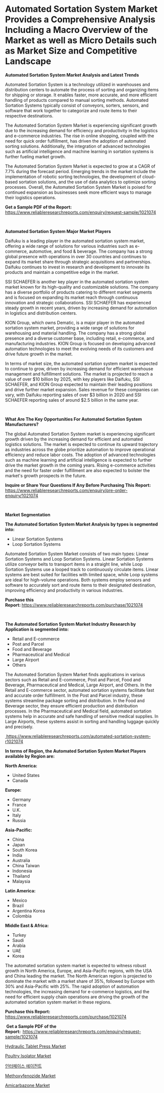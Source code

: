 <p><h1>Automated Sortation System Market Provides a Comprehensive Analysis Including a Macro Overview of the Market as well as Micro Details such as Market Size and Competitive Landscape</h1></p><p><strong>Automated Sortation System Market Analysis and Latest Trends</strong></p>
<p><p>Automated Sortation System is a technology utilized in warehouses and distribution centers to automate the process of sorting and organizing items for shipping or storage. It enables faster, more accurate, and more efficient handling of products compared to manual sorting methods. Automated Sortation Systems typically consist of conveyors, sorters, sensors, and software that work together to categorize and route items to their respective destinations.</p><p>The Automated Sortation System Market is experiencing significant growth due to the increasing demand for efficiency and productivity in the logistics and e-commerce industries. The rise in online shopping, coupled with the need for quick order fulfillment, has driven the adoption of automated sorting solutions. Additionally, the integration of advanced technologies such as artificial intelligence and machine learning in sortation systems is further fueling market growth.</p><p>The Automated Sortation System Market is expected to grow at a CAGR of 7.7% during the forecast period. Emerging trends in the market include the implementation of robotic sorting technologies, the development of cloud-based sortation solutions, and the use of data analytics to optimize sorting processes. Overall, the Automated Sortation System Market is poised for continued expansion as businesses seek more efficient ways to manage their logistics operations.</p></p>
<p><strong>Get a Sample PDF of the Report:&nbsp;</strong> <a href="https://www.reliableresearchreports.com/enquiry/request-sample/1021074">https://www.reliableresearchreports.com/enquiry/request-sample/1021074</a></p>
<p>&nbsp;</p>
<p><strong>Automated Sortation System Major Market Players</strong></p>
<p><p>Daifuku is a leading player in the automated sortation system market, offering a wide range of solutions for various industries such as e-commerce, automotive, and food & beverage. The company has a strong global presence with operations in over 30 countries and continues to expand its market share through strategic acquisitions and partnerships. Daifuku continues to invest in research and development to innovate its products and maintain a competitive edge in the market.</p><p>SSI SCHAEFER is another key player in the automated sortation system market known for its high-quality and customizable solutions. The company has a diverse portfolio of products catering to different market segments and is focused on expanding its market reach through continuous innovation and strategic collaborations. SSI SCHAEFER has experienced steady growth in recent years, driven by increasing demand for automation in logistics and distribution centers.</p><p>KION Group, which owns Dematic, is a major player in the automated sortation system market, providing a wide range of solutions for warehousing and material handling. The company has a strong global presence and a diverse customer base, including retail, e-commerce, and manufacturing industries. KION Group is focused on developing advanced automation technologies to meet the evolving needs of its customers and drive future growth in the market.</p><p>In terms of market size, the automated sortation system market is expected to continue to grow, driven by increasing demand for efficient warehouse management and fulfillment solutions. The market is projected to reach a value of over $10 billion by 2025, with key players like Daifuku, SSI SCHAEFER, and KION Group expected to maintain their leading positions and drive further market expansion. Sales revenue for these companies can vary, with Daifuku reporting sales of over $3 billion in 2020 and SSI SCHAEFER reporting sales of around $2.5 billion in the same year.</p></p>
<p>&nbsp;</p>
<p><strong>What Are The Key Opportunities For Automated Sortation System Manufacturers?</strong></p>
<p><p>The global Automated Sortation System market is experiencing significant growth driven by the increasing demand for efficient and automated logistics solutions. The market is expected to continue its upward trajectory as industries across the globe prioritize automation to improve operational efficiency and reduce labor costs. The adoption of advanced technologies such as machine learning and artificial intelligence is expected to further drive the market growth in the coming years. Rising e-commerce activities and the need for faster order fulfillment are also expected to bolster the market's growth prospects in the future.</p></p>
<p><strong>Inquire or Share Your Questions If Any Before Purchasing This Report:</strong> <a href="https://www.reliableresearchreports.com/enquiry/pre-order-enquiry/1021074">https://www.reliableresearchreports.com/enquiry/pre-order-enquiry/1021074</a></p>
<p>&nbsp;</p>
<p><strong>Market Segmentation</strong></p>
<p><strong>The Automated Sortation System Market Analysis by types is segmented into:</strong></p>
<p><ul><li>Linear Sortation Systems</li><li>Loop Sortation Systems</li></ul></p>
<p><p>Automated Sortation System Market consists of two main types: Linear Sortation Systems and Loop Sortation Systems. Linear Sortation Systems utilize conveyor belts to transport items in a straight line, while Loop Sortation Systems use a looped track to continuously circulate items. Linear systems are best suited for facilities with limited space, while Loop systems are ideal for high-volume operations. Both systems employ sensors and software to accurately sort and route items to their designated destination, improving efficiency and productivity in various industries.</p></p>
<p><strong>Purchase this Report:&nbsp;</strong><a href="https://www.reliableresearchreports.com/purchase/1021074">https://www.reliableresearchreports.com/purchase/1021074</a></p>
<p>&nbsp;</p>
<p><strong>The Automated Sortation System Market Industry Research by Application is segmented into:</strong></p>
<p><ul><li>Retail and E-commerce</li><li>Post and Parcel</li><li>Food and Beverage</li><li>Pharmaceutical and Medical</li><li>Large Airport</li><li>Others</li></ul></p>
<p><p>The Automated Sortation System Market finds applications in various sectors such as Retail and E-commerce, Post and Parcel, Food and Beverage, Pharmaceutical and Medical, Large Airport, and Others. In the Retail and E-commerce sector, automated sortation systems facilitate fast and accurate order fulfillment. In the Post and Parcel industry, these systems streamline package sorting and distribution. In the Food and Beverage sector, they ensure efficient production and distribution processes. In the Pharmaceutical and Medical field, automated sortation systems help in accurate and safe handling of sensitive medical supplies. In Large Airports, these systems assist in sorting and handling luggage quickly and precisely.</p></p>
<p><a href="https://www.reliableresearchreports.com/automated-sortation-system-r1021074">&nbsp;https://www.reliableresearchreports.com/automated-sortation-system-r1021074</a></p>
<p><strong>In terms of Region, the Automated Sortation System Market Players available by Region are:</strong></p>
<p>
    <p> <strong> North America: </strong>
        <ul>
            <li>United States</li>
            <li>Canada</li>
        </ul>
        </p> 
    <p> <strong> Europe: </strong>
        <ul>
            <li>Germany</li>
            <li>France</li>
            <li>U.K.</li>
            <li>Italy</li>
            <li>Russia</li>
        </ul>
        </p> 
    <p> <strong> Asia-Pacific: </strong>
        <ul>
            <li>China</li>
            <li>Japan</li>
            <li>South Korea</li>
            <li>India</li>
            <li>Australia</li>
            <li>China Taiwan</li>
            <li>Indonesia</li>
            <li>Thailand</li>
            <li>Malaysia</li>
        </ul>
        </p> 
    <p> <strong> Latin America: </strong>
        <ul>
            <li>Mexico</li>
            <li>Brazil</li>
            <li>Argentina Korea</li>
            <li>Colombia</li>
        </ul>
        </p> 
    <p> <strong> Middle East & Africa: </strong>
        <ul>
            <li>Turkey</li>
            <li>Saudi</li>
            <li>Arabia</li>
            <li>UAE</li>
            <li>Korea</li>
        </ul>
    </p>
    </p>
<p><p>The automated sortation system market is expected to witness robust growth in North America, Europe, and Asia-Pacific regions, with the USA and China leading the market. The North American region is projected to dominate the market with a market share of 35%, followed by Europe with 30% and Asia-Pacific with 25%. The rapid adoption of automation technologies, the increasing demand for e-commerce logistics, and the need for efficient supply chain operations are driving the growth of the automated sortation system market in these regions.</p></p>
<p><strong>Purchase this Report: </strong><a href="https://www.reliableresearchreports.com/purchase/1021074">https://www.reliableresearchreports.com/purchase/1021074</a></p>
<p>&nbsp;<strong>Get a Sample PDF of the Report:&nbsp;&nbsp;</strong><a href="https://www.reliableresearchreports.com/enquiry/request-sample/1021074">https://www.reliableresearchreports.com/enquiry/request-sample/1021074</a></p>
<p><strong></strong></p>
<p><p><a href="https://github.com/jodemen/Market-Research-Report-List-2/blob/main/hydraulic-tablet-press-market.md">Hydraulic Tablet Press Market</a></p><p><a href="https://github.com/Sarissaschmalingtr6fz2739/Market-Research-Report-List-2/blob/main/poultry-isolator-market.md">Poultry Isolator Market</a></p><p><a href="https://medium.com/@kenyonjohns/%EC%9D%B8%ED%84%B0%ED%8E%98%EC%9D%B4%EC%8A%A4-%EC%97%90%EC%9D%B4%EC%A0%84%ED%8A%B8-%EC%8B%9C%EC%9E%A5-%EC%84%B1%EA%B3%B5%EC%A0%81%EC%9D%B8-%EB%B9%84%EC%A6%88%EB%8B%88%EC%8A%A4-%EC%A0%84%EB%9E%B5%EC%9D%98-%EC%97%B4%EC%87%A0%EB%A5%BC-2031%EB%85%84%EA%B9%8C%EC%A7%80-%EC%98%88%EC%B8%A1%ED%95%A9%EB%8B%88%EB%8B%A4-dde68b7d8268">인터페이스 에이전트</a></p><p><a href="https://issuu.com/reportprime-2/docs/methoxyfenozide-market-size-2030.pptx">Methoxyfenozide Market</a></p><p><a href="https://issuu.com/reportprime-2/docs/amicarbazone-market-size-2030.pptx">Amicarbazone Market</a></p></p>